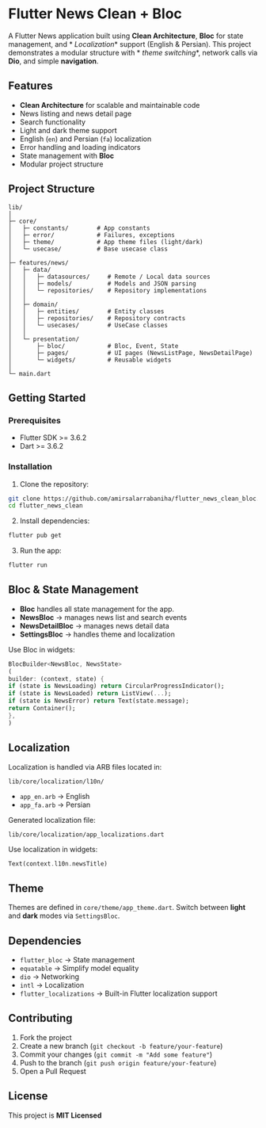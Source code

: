 # Flutter News Clean + Bloc

A Flutter News application built using **Clean Architecture**, **Bloc** for state management, and *
*Localization** support (English & Persian). This project demonstrates a modular structure with *
*theme switching**, network calls via **Dio**, and simple **navigation**.

## Features

* **Clean Architecture** for scalable and maintainable code
* News listing and news detail page
* Search functionality
* Light and dark theme support
* English (`en`) and Persian (`fa`) localization
* Error handling and loading indicators
* State management with **Bloc**
* Modular project structure

## Project Structure

```
lib/
│
├─ core/
│   ├─ constants/        # App constants
│   ├─ error/            # Failures, exceptions
│   ├─ theme/            # App theme files (light/dark)
│   └─ usecase/          # Base usecase class
│
├─ features/news/
│   ├─ data/
│   │   ├─ datasources/     # Remote / Local data sources
│   │   ├─ models/          # Models and JSON parsing
│   │   └─ repositories/    # Repository implementations
│   │
│   ├─ domain/
│   │   ├─ entities/        # Entity classes
│   │   ├─ repositories/    # Repository contracts
│   │   └─ usecases/        # UseCase classes
│   │
│   └─ presentation/
│       ├─ bloc/            # Bloc, Event, State
│       ├─ pages/           # UI pages (NewsListPage, NewsDetailPage)
│       └─ widgets/         # Reusable widgets
│
└─ main.dart
```

## Getting Started

### Prerequisites

* Flutter SDK >= 3.6.2
* Dart >= 3.6.2

### Installation

1. Clone the repository:

```bash
git clone https://github.com/amirsalarrabaniha/flutter_news_clean_bloc.git
cd flutter_news_clean
```

2. Install dependencies:

```bash
flutter pub get
```

3. Run the app:

```bash
flutter run
```

## Bloc & State Management

* **Bloc** handles all state management for the app.
* **NewsBloc** → manages news list and search events
* **NewsDetailBloc** → manages news detail data
* **SettingsBloc** → handles theme and localization

Use Bloc in widgets:

```dart
BlocBuilder<NewsBloc, NewsState>
(
builder: (context, state) {
if (state is NewsLoading) return CircularProgressIndicator();
if (state is NewsLoaded) return ListView(...);
if (state is NewsError) return Text(state.message);
return Container();
},
)
```

## Localization

Localization is handled via ARB files located in:

```
lib/core/localization/l10n/
```

* `app_en.arb` → English
* `app_fa.arb` → Persian

Generated localization file:

```
lib/core/localization/app_localizations.dart
```

Use localization in widgets:

```dart
Text(context.l10n.newsTitle)
```

## Theme

Themes are defined in `core/theme/app_theme.dart`.
Switch between **light** and **dark** modes via `SettingsBloc`.

## Dependencies

* `flutter_bloc` → State management
* `equatable` → Simplify model equality
* `dio` → Networking
* `intl` → Localization
* `flutter_localizations` → Built-in Flutter localization support

## Contributing

1. Fork the project
2. Create a new branch (`git checkout -b feature/your-feature`)
3. Commit your changes (`git commit -m "Add some feature"`)
4. Push to the branch (`git push origin feature/your-feature`)
5. Open a Pull Request

## License

This project is **MIT Licensed**
